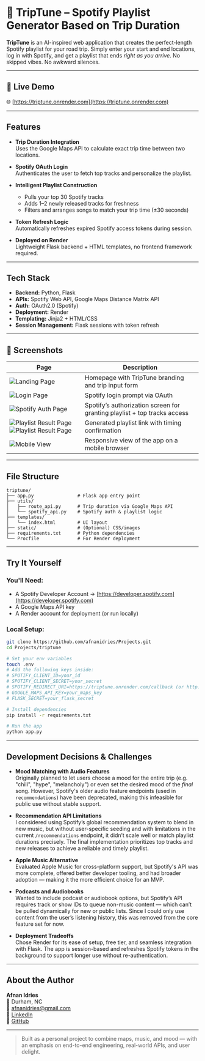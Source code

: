 # 🎵 TripTune – Spotify Playlist Generator Based on Trip Duration

**TripTune** is an AI-inspired web application that creates the perfect-length Spotify playlist for your road trip. Simply enter your start and end locations, log in with Spotify, and get a playlist that ends *right as you arrive*. No skipped vibes. No awkward silences.

---

## 🚀 Live Demo  
🌐 [https://triptune.onrender.com](https://triptune.onrender.com)

---

## Features

- **Trip Duration Integration**  
  Uses the Google Maps API to calculate exact trip time between two locations.

- **Spotify OAuth Login**  
  Authenticates the user to fetch top tracks and personalize the playlist.

- **Intelligent Playlist Construction**  
  - Pulls your top 30 Spotify tracks  
  - Adds 1–2 newly released tracks for freshness  
  - Filters and arranges songs to match your trip time (±30 seconds)

- **Token Refresh Logic**  
  Automatically refreshes expired Spotify access tokens during session.

- **Deployed on Render**  
  Lightweight Flask backend + HTML templates, no frontend framework required.

---

## Tech Stack

- **Backend:** Python, Flask  
- **APIs:** Spotify Web API, Google Maps Distance Matrix API  
- **Auth:** OAuth2.0 (Spotify)  
- **Deployment:** Render  
- **Templating:** Jinja2 + HTML/CSS  
- **Session Management:** Flask sessions with token refresh

---

## 📸 Screenshots

| Page                              | Description                                                             |
|-----------------------------------|-------------------------------------------------------------------------|
| ![Landing Page](../CoffeeMaker/images/TripTuneFillForm.png)    | Homepage with TripTune branding and trip input form                    |
| ![Login Page](../CoffeeMaker/images/TripTuneSpotifyLogin.png)         | Spotify login prompt via OAuth                                         |
| ![Spotify Auth Page](../CoffeeMaker/images/TripTuneSpotAuthPage.png)| Spotify’s authorization screen for granting playlist + top tracks access |
| ![Playlist Result Page](../CoffeeMaker/images/TripTuneGenPlaylist.png) ![Playlist Result Page](../CoffeeMaker/images/TripTunePlaylistLink.png) | Generated playlist link with timing confirmation                      |
| ![Mobile View](screenshots/mobile-view.png)       | Responsive view of the app on a mobile browser                         |

---

## File Structure

```
triptune/
├── app.py                # Flask app entry point
├── utils/
│   ├── route_api.py      # Trip duration via Google Maps API
│   └── spotify_api.py    # Spotify auth & playlist logic
├── templates/
│   └── index.html        # UI layout
├── static/               # (Optional) CSS/images
├── requirements.txt      # Python dependencies
└── Procfile              # For Render deployment
```

---

## Try It Yourself

### You'll Need:
- A Spotify Developer Account → [https://developer.spotify.com](https://developer.spotify.com)
- A Google Maps API key
- A Render account for deployment (or run locally)

### Local Setup:
```bash
git clone https://github.com/afnanidries/Projects.git
cd Projects/triptune

# Set your env variables
touch .env
# Add the following keys inside:
# SPOTIFY_CLIENT_ID=your_id
# SPOTIFY_CLIENT_SECRET=your_secret
# SPOTIFY_REDIRECT_URI=https://triptune.onrender.com/callback (or http://localhost:5000/callback)
# GOOGLE_MAPS_API_KEY=your_maps_key
# FLASK_SECRET=your_flask_secret

# Install dependencies
pip install -r requirements.txt

# Run the app
python app.py
```

---

## Development Decisions & Challenges

- **Mood Matching with Audio Features**  
  Originally planned to let users choose a mood for the entire trip (e.g. "chill", "hype", "melancholy") or even set the desired mood of the *final* song. However, Spotify's older audio feature endpoints (used in `recommendations`) have been deprecated, making this infeasible for public use without stable support.

- **Recommendation API Limitations**  
  I considered using Spotify’s global recommendation system to blend in new music, but without user-specific seeding and with limitations in the current `/recommendations` endpoint, it didn’t scale well or match playlist durations precisely. The final implementation prioritizes top tracks and new releases to achieve a reliable and timely playlist.

- **Apple Music Alternative**  
  Evaluated Apple Music for cross-platform support, but Spotify's API was more complete, offered better developer tooling, and had broader adoption — making it the more efficient choice for an MVP.

- **Podcasts and Audiobooks**  
  Wanted to include podcast or audiobook options, but Spotify’s API requires track or show IDs to queue non-music content — which can’t be pulled dynamically for new or public lists. Since I could only use content from the user’s listening history, this was removed from the core feature set for now.

- **Deployment Tradeoffs**  
  Chose Render for its ease of setup, free tier, and seamless integration with Flask. The app is session-based and refreshes Spotify tokens in the background to support longer use without re-authentication.

---

## About the Author

**Afnan Idries**  
📍 Durham, NC  
📧 afnanidries@gmail.com  
🔗 [LinkedIn](https://linkedin.com/in/afnanidries)  
🔗 [GitHub](https://github.com/afnanidries)

---

> Built as a personal project to combine maps, music, and mood — with an emphasis on end-to-end engineering, real-world APIs, and user delight.

